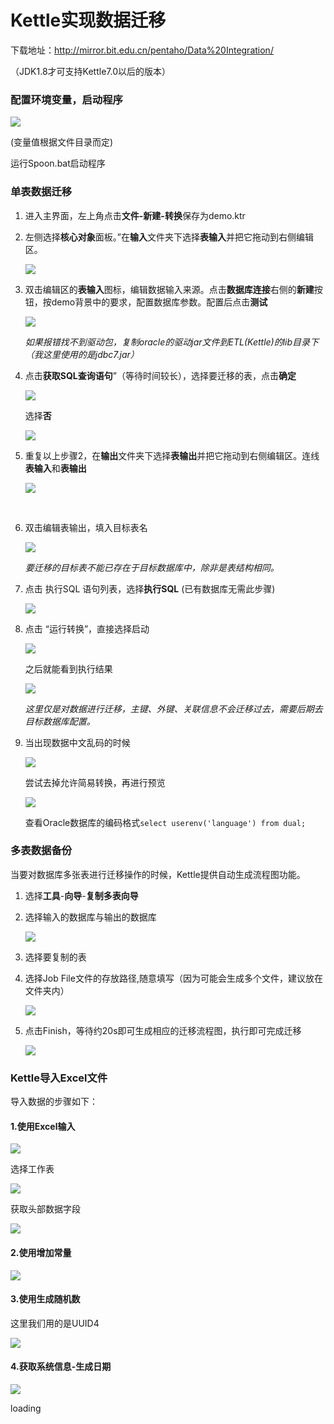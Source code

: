 # Kettle实现数据迁移   

下载地址：http://mirror.bit.edu.cn/pentaho/Data%20Integration/

（JDK1.8才可支持Kettle7.0以后的版本）  

### 配置环境变量，启动程序    

![](../imgs/kettleA01.png)  

(变量值根据文件目录而定)   

运行Spoon.bat启动程序   

### 单表数据迁移   

1. 进入主界面，左上角点击**文件-新建-转换**保存为demo.ktr

2. 左侧选择**核心对象**面板。”在**输入**文件夹下选择**表输入**并把它拖动到右侧编辑区。    

   ![](../imgs/kettleA02.png)  

3. 双击编辑区的**表输入**图标，编辑数据输入来源。点击**数据库连接**右侧的**新建**按钮，按demo背景中的要求，配置数据库参数。配置后点击**测试**   

   ![](../imgs/kettleA03.png)  

   _如果报错找不到驱动包，复制oracle的驱动jar文件到ETL(Kettle)的lib目录下（我这里使用的是jdbc7.jar）_   

4. 点击**获取SQL查询语句**”（等待时间较长），选择要迁移的表，点击**确定**

   ![](../imgs/kettleA04.png)  

   选择**否**

   ![](../imgs/kettleA05.png)  

5. 重复以上步骤2，在**输出**文件夹下选择**表输出**并把它拖动到右侧编辑区。连线**表输入**和**表输出**  

   ![](../imgs/kettleA10.png)  

   ​

6. 双击编辑表输出，填入目标表名    

   ![](../imgs/kettleA06.png)  

   _要迁移的目标表不能已存在于目标数据库中，除非是表结构相同。_   

7. 点击 执行SQL 语句列表，选择**执行SQL** (已有数据库无需此步骤)     

   ![](../imgs/kettleA07.png)  

8. 点击 “运行转换”，直接选择启动

   ![](../imgs/kettleA08.png)

   之后就能看到执行结果   

   ![](../imgs/kettleA09.png)   

   _这里仅是对数据进行迁移，主键、外键、关联信息不会迁移过去，需要后期去目标数据库配置。_   

9. 当出现数据中文乱码的时候

   ![](../imgs/kettleA11.png)   

   尝试去掉允许简易转换，再进行预览

   ![](../imgs/kettleA12.png)   

   查看Oracle数据库的编码格式``select userenv('language') from dual; ``



### 多表数据备份   

当要对数据库多张表进行迁移操作的时候，Kettle提供自动生成流程图功能。

1. 选择**工具**-**向导**-**复制多表向导**   

2. 选择输入的数据库与输出的数据库

   ![](../imgs/kettleA13.png)   

3. 选择要复制的表

4. 选择Job File文件的存放路径,随意填写（因为可能会生成多个文件，建议放在文件夹内）

   ![](../imgs/kettleA14.png)

5. 点击Finish，等待约20s即可生成相应的迁移流程图，执行即可完成迁移

   ![](../imgs/kettleA15.png)  






### Kettle导入Excel文件

导入数据的步骤如下：

#### 1.使用Excel输入  

![](../imgs/k01.png)    

选择工作表

![](../imgs/k02.png)  

获取头部数据字段

![](../imgs/k03.png)  

#### 2.使用增加常量

![](../imgs/k04.png)  

#### 3.使用生成随机数

这里我们用的是UUID4

![](../imgs/k05.png)  

#### 4.获取系统信息-生成日期     

![](../imgs/k06.png)  

loading






















### 











